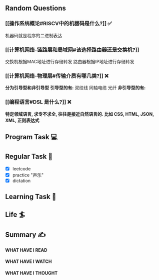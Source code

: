 ## Random Questions
### [[操作系统概论#RISCV中的机器码是什么?]] ✅
机器码就是程序的二进制表达

### [[计算机网络-链路层和局域网#该选择路由器还是交换机?]] 
交换机根据MAC地址进行存储转发
路由器根据IP地址进行存储转发

### [[计算机网络-物理层#传输介质有哪几类?]] ❌
**分为引导型和非引导型**
**引导型的有:**
双绞线
同轴电缆
光纤
**非引导型的有:**


### [[编程语言#DSL 是什么?]] ❌
**特定领域语言, 求专不求全, 往往是接近自然语言的.
比如 CSS, HTML, JSON, XML, 正则表达式**



## Program Task  💻

## Regular Task  🤡
- [x] leetcode
- [x] practice "声乐"
- [x] dictation

## Learning Task 🎯

## Life 🏄

## Summary ✍
####  WHAT HAVE I READ

#### WHAT HAVE I WATCH

#### WHAT HAVE I THOUGHT

